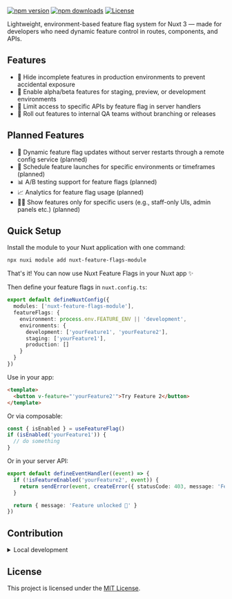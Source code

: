 [![npm version][npm-version-src]][npm-version-href]
[![npm downloads][npm-downloads-src]][npm-downloads-href]
[![License][license-src]][license-href]

Lightweight, environment-based feature flag system for Nuxt 3 — made for developers who need dynamic feature control in routes, components, and APIs.

## Features

- 🚫 Hide incomplete features in production environments to prevent accidental exposure
- 🧪 Enable alpha/beta features for staging, preview, or development environments
- 🔐 Limit access to specific APIs by feature flag in server handlers
- 🎯 Roll out features to internal QA teams without branching or releases

## Planned Features

- 🔄 Dynamic feature flag updates without server restarts through a remote config service (planned)
- 📆 Schedule feature launches for specific environments or timeframes (planned)
- 📊 A/B testing support for feature flags (planned)
- 📈 Analytics for feature flag usage (planned)
- 🧍‍♂️ Show features only for specific users (e.g., staff-only UIs, admin panels etc.) (planned)

## Quick Setup

Install the module to your Nuxt application with one command:

```bash
npx nuxi module add nuxt-feature-flags-module
```

That's it! You can now use Nuxt Feature Flags in your Nuxt app ✨

Then define your feature flags in `nuxt.config.ts`:

```ts
export default defineNuxtConfig({
  modules: ['nuxt-feature-flags-module'],
  featureFlags: {
    environment: process.env.FEATURE_ENV || 'development',
    environments: {
      development: ['yourFeature1', 'yourFeature2'],
      staging: ['yourFeature1'],
      production: []
    }
  }
})
```

Use in your app:

```html
<template>
  <button v-feature="'yourFeature2'">Try Feature 2</button>
</template>
```

Or via composable:
```ts
const { isEnabled } = useFeatureFlag()
if (isEnabled('yourFeature1')) {
  // do something
}
```

Or in your server API:
```ts
export default defineEventHandler((event) => {
  if (!isFeatureEnabled('yourFeature2', event)) {
    return sendError(event, createError({ statusCode: 403, message: 'Feature 2 is disabled' }))
  }

  return { message: 'Feature unlocked 🎉' }
})
```

## Contribution

<details>
  <summary>Local development</summary>
  
  ```bash
  # Install dependencies
  pnpm install
  
  # Generate type stubs
  pnpm run dev:prepare
  
  # Develop with the playground
  pnpm run dev
  
  # Build the playground
  pnpm run dev:build
  
  # Run ESLint
  pnpm run lint
  
  # Run Vitest
  pnpm run test
  pnpm run test:watch
  
  # Release new version
  pnpm run release
  ```

</details>


## License
This project is licensed under the [MIT License](https://github.com/nicokempe/nuxt-feature-flags-module/blob/main/LICENSE).

<!-- Badges -->
[npm-version-src]: https://img.shields.io/npm/v/nuxt-feature-flags-module/latest.svg?style=flat&colorA=020420&colorB=00DC82
[npm-version-href]: https://npmjs.com/package/nuxt-feature-flags-module

[npm-downloads-src]: https://img.shields.io/npm/dm/nuxt-feature-flags-module.svg?style=flat&colorA=020420&colorB=00DC82
[npm-downloads-href]: https://npm.chart.dev/nuxt-feature-flags-module

[license-src]: https://img.shields.io/npm/l/nuxt-feature-flags-module.svg?style=flat&colorA=020420&colorB=00DC82
[license-href]: https://npmjs.com/package/nuxt-feature-flags-module
